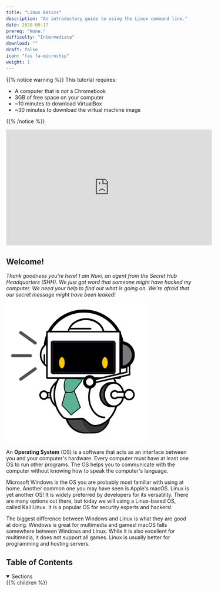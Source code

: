 ```yaml
---
title: "Linux Basics"
description: "An introductory guide to using the Linux command line."
date: 2020-09-17
prereq: "None."
difficulty: "Intermediate"
download: ""
draft: false
icon: "fas fa-microchip"
weight: 1
---
```


{{% notice warning %}}
This tutorial requires: 

- A computer that is *not* a Chromebook 
- 3GB of free space on your computer
- ~10 minutes to download VirtualBox
- ~30 minutes to download the virtual machine image

{{% /notice %}}

<iframe width="560" height="315" src="https://www.youtube.com/embed/zfdlPZYlgtk" frameborder="0" allow="accelerometer; autoplay; clipboard-write; encrypted-media; gyroscope; picture-in-picture" allowfullscreen></iframe>

## Welcome!

*Thank goodness you're here! I am Nuvi, an agent from the Secret Hub Headquarters (SHH). We just got word that someone might have hacked my computer. We need your help to find out what is going on. We're afraid that our secret message might have been leaked!*

<img src="images/nuvi.PNG?classes=border,shadow" width="380" height="380" />

An **Operating System** (OS) is a software that acts as an interface between you and your computer's hardware. Every computer must have at least one OS to run other programs. The OS helps you to communicate with the computer without knowing how to speak the computer's language.

Microsoft Windows is the OS you are probably most familiar with using at home. Another common one you may have seen is Apple's macOS. Linux is yet another OS! It is widely preferred by developers for its versatility. There are many options out there, but today we will using a Linux-based OS, called Kali Linux. It is a popular OS for security experts and hackers!

The biggest difference between Windows and Linux is what they are good at doing. Windows is great for multimedia and games! macOS falls somewhere between Windows and Linux. While it is also excellent for multimedia, it does not support all games. Linux is usually better for programming and hosting servers.

## Table of Contents

<details open>
<summary>Sections</summary>
{{% children %}}
</details>
